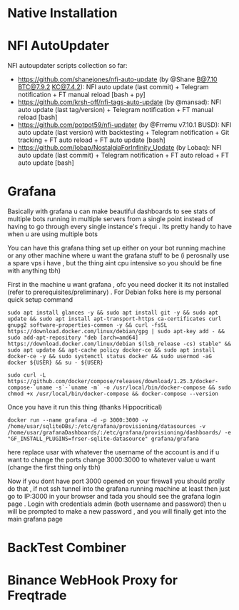 # Native Installation

# NFI AutoUpdater

NFI autoupdater scripts collection so far:
- https://github.com/shanejones/nfi-auto-update (by @Shane B@7.10 BTC@7.9.2 KC@7.4.2): NFI auto update (last commit) + Telegram notification + FT manual reload [bash + py]
- https://github.com/krsh-off/nfi-tags-auto-update (by @mansad):  NFI auto update  (last tag/version) + Telegram notification + FT manual reload [bash]
- https://github.com/potpot59/nfi-updater (by @Frremu v7.10.1 BUSD): NFI auto update  (last version) with backtesting + Telegram notification + Git tracking + FT auto reload + FT auto update [bash]
- https://github.com/lobap/NostalgiaForInfinity_Update (by Lobaq): NFI auto update (last commit) + Telegram notification + FT auto reload + FT auto update [bash]

# Grafana

Basically with grafana u can make beautiful dashboards to see stats of multiple bots running in multiple servers from a single point instead of having to go through every single instance's frequi . Its pretty handy to have when u are using multiple bots

You can have this grafana thing set up either on your bot running machine or any other machine where u want the grafana stuff to be (i perosnally use a spare vps i have , but the thing aint cpu intensive so you should be fine with anything tbh)

First in the machine u want grafana , ofc you need docker it its not installed (refer to prerequisites/preliminary) .
For Debian folks here is my personal quick setup command
```
sudo apt install glances -y && sudo apt install git -y && sudo apt update && sudo apt install apt-transport-https ca-certificates curl gnupg2 software-properties-common -y && curl -fsSL https://download.docker.com/linux/debian/gpg | sudo apt-key add - && sudo add-apt-repository "deb [arch=amd64] https://download.docker.com/linux/debian $(lsb_release -cs) stable" && sudo apt update && apt-cache policy docker-ce && sudo apt install docker-ce -y && sudo systemctl status docker && sudo usermod -aG docker ${USER} && su - ${USER}
```

```
sudo curl -L https://github.com/docker/compose/releases/download/1.25.3/docker-compose-`uname -s`-`uname -m` -o /usr/local/bin/docker-compose && sudo chmod +x /usr/local/bin/docker-compose && docker-compose --version
```

Once you have it run this thing (thanks Hippocritical)
```
docker run --name grafana -d -p 3000:3000 -v /home/usar/sqliteDBs/:/etc/grafana/provisioning/datasources -v /home/usar/grafanaDashboards/:/etc/grafana/provisioning/dashboards/ -e "GF_INSTALL_PLUGINS=frser-sqlite-datasource" grafana/grafana
```
here replace usar with whatever the username of the account is and  if u want to change the ports change 3000:3000 to whatever value u want (change the first thing only tbh)

Now if you dont have port 3000 opened on your firewall you should prolly do that , if not ssh tunnel into the grafana running machine at least
then just go to IP:3000 in your browser and tada you should see the grafana login page . Login with credentials admin (both username and password) then u will be prompted to make a new password , and you will finally get into the main grafana page




# BackTest Combiner

# Binance WebHook Proxy for Freqtrade